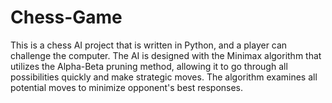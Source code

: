 # Chess-Game
This is a chess AI project that is written in Python, and a player can challenge the computer. The AI is designed with the Minimax algorithm that utilizes the Alpha-Beta pruning method, allowing it to go through all possibilities quickly and make strategic moves. The algorithm examines all potential moves to minimize opponent's best responses.
